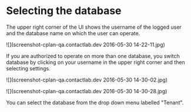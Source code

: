 # Selecting the database

The upper right corner of the UI shows the username of the logged user and the database name on which the user can operate.

![](screenshot-cplan-qa.contactlab.dev 2016-05-30 14-22-11.jpg)

If you are authorized to operate on more than one database, you switch database by clicking on your username in the upper right corner and then selecting settings.

![](screenshot-cplan-qa.contactlab.dev 2016-05-30 14-30-02.jpg)

![](screenshot-cplan-qa.contactlab.dev 2016-05-30 14-30-28.jpg)
 
You can select the database from the drop down menu labelled "Tenant".
